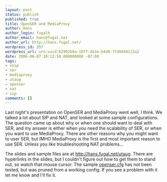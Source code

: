 ```yaml
---
layout: post
status: publish
published: true
title: OpenSER and MediaProxy
author: Hans
author_login: fugalh
author_email: hans@fugal.net
author_url: http://hans.fugal.net/
wordpress_id: 357
wordpress_url: urn:uuid:62992b9a-18ff-4b1e-b4d8-7f49449112a2
date: 2006-06-07 10:12:50.000000000 -07:00
tags:
- voip
- ser
- mediaproxy
- utaug
- openser
- nat
- sip
comments: []
---
```

<p>Last night's presentation on OpenSER and MediaProxy went well, I think. We
talked a lot about SIP and NAT, and looked at some sample configurations. The
question came up about why or when one should want to deal with SER, and my
answer is either when you need the scalability of SER, or when you want to use
MediaProxy. There are other reasons why you might want to user SER, but IMHO
MediaProxy is the first and most important reason to use SER. Unless you <em>like</em>
troubleshooting NAT problems...</p>

<p>The slides and sample files are at <a href="http://hans.fugal.net/utaug">http://hans.fugal.net/utaug</a>. There are
hyperlinks in the slides, but I couldn't figure out how to get them to stand
out, so watch that mouse cursor. The sample
<a href="http://hans.fugal.net/utaug/eg/openser.cfg">openser.cfg</a> has not been tested,
but was pruned from a working config. If you see a problem with it let me know
and I'll fix it.</p>
